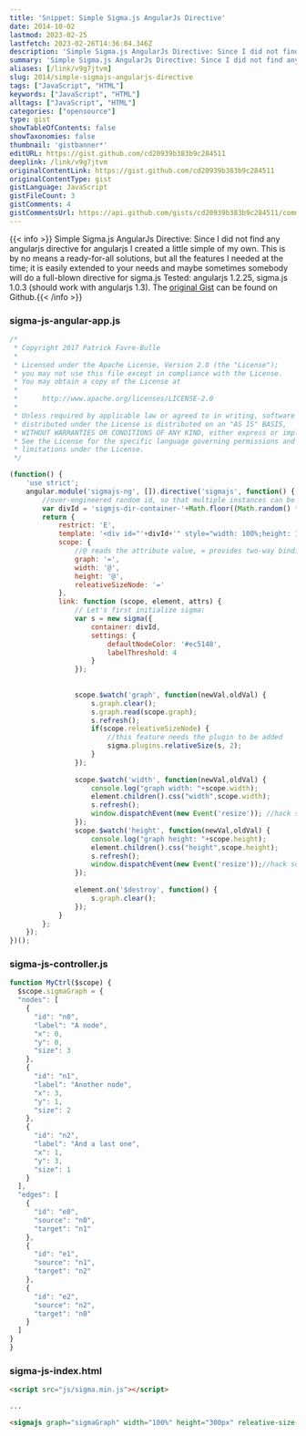 ```yaml
---
title: 'Snippet: Simple Sigma.js AngularJs Directive'
date: 2014-10-02
lastmod: 2023-02-25
lastfetch: 2023-02-26T14:36:04.346Z
description: 'Simple Sigma.js AngularJs Directive: Since I did not find any angularjs directive for angularjs I created a little simple of my own. This is by no means a ready-for-all solutions, but all the features I needed at the time; it is easily extended to your needs and maybe sometimes somebody will do a full-blown directive for sigma.js  Tested: angularjs 1.2.25, sigma.js 1.0.3 (should work with angularjs 1.3).'
summary: 'Simple Sigma.js AngularJs Directive: Since I did not find any angularjs directive for angularjs I created a little simple of my own. This is by no means a ready-for-all solutions, but all the features I needed at the time; it is easily extended to your needs and maybe sometimes somebody will do a full-blown directive for sigma.js  Tested: angularjs 1.2.25, sigma.js 1.0.3 (should work with angularjs 1.3).'
aliases: [/link/v9g7jtvm]
slug: 2014/simple-sigmajs-angularjs-directive
tags: ["JavaScript", "HTML"]
keywords: ["JavaScript", "HTML"]
alltags: ["JavaScript", "HTML"]
categories: ["opensource"]
type: gist
showTableOfContents: false
showTaxonomies: false
thumbnail: 'gistbanner*'
editURL: https://gist.github.com/cd20939b383b9c284511
deeplink: /link/v9g7jtvm
originalContentLink: https://gist.github.com/cd20939b383b9c284511
originalContentType: gist
gistLanguage: JavaScript
gistFileCount: 3
gistComments: 4
gistCommentsUrl: https://api.github.com/gists/cd20939b383b9c284511/comments
---
```


{{< info >}} Simple Sigma.js AngularJs Directive: Since I did not find any angularjs directive for angularjs I created a little simple of my own. This is by no means a ready-for-all solutions, but all the features I needed at the time; it is easily extended to your needs and maybe sometimes somebody will do a full-blown directive for sigma.js  Tested: angularjs 1.2.25, sigma.js 1.0.3 (should work with angularjs 1.3). The [original Gist](https://gist.github.com/cd20939b383b9c284511) can be found on Github.{{< /info >}}


### sigma-js-angular-app.js

```JavaScript
/*
 * Copyright 2017 Patrick Favre-Bulle
 *
 * Licensed under the Apache License, Version 2.0 (the "License");
 * you may not use this file except in compliance with the License.
 * You may obtain a copy of the License at
 *
 *      http://www.apache.org/licenses/LICENSE-2.0
 *
 * Unless required by applicable law or agreed to in writing, software
 * distributed under the License is distributed on an "AS IS" BASIS,
 * WITHOUT WARRANTIES OR CONDITIONS OF ANY KIND, either express or implied.
 * See the License for the specific language governing permissions and
 * limitations under the License.
 */

(function() {
	'use strict';
	angular.module('sigmajs-ng', []).directive('sigmajs', function() {
		//over-engineered random id, so that multiple instances can be put on a single page
		var divId = 'sigmjs-dir-container-'+Math.floor((Math.random() * 999999999999))+'-'+Math.floor((Math.random() * 999999999999))+'-'+Math.floor((Math.random() * 999999999999));
		return {
			restrict: 'E',
			template: '<div id="'+divId+'" style="width: 100%;height: 100%;"></div>',
			scope: {
				//@ reads the attribute value, = provides two-way binding, & works with functions
				graph: '=',
				width: '@',
				height: '@',
				releativeSizeNode: '='
			},
			link: function (scope, element, attrs) {
				// Let's first initialize sigma:
				var s = new sigma({
					container: divId,
					settings: {
						defaultNodeColor: '#ec5148',
						labelThreshold: 4
					}
				});
	
	
				scope.$watch('graph', function(newVal,oldVal) {
					s.graph.clear();
					s.graph.read(scope.graph);
					s.refresh();
					if(scope.releativeSizeNode) {
						//this feature needs the plugin to be added
						sigma.plugins.relativeSize(s, 2);
					}
				});
	
				scope.$watch('width', function(newVal,oldVal) {
					console.log("graph width: "+scope.width);
					element.children().css("width",scope.width);
					s.refresh();
					window.dispatchEvent(new Event('resize')); //hack so that it will be shown instantly
				});
				scope.$watch('height', function(newVal,oldVal) {
					console.log("graph height: "+scope.height);
					element.children().css("height",scope.height);
					s.refresh();
					window.dispatchEvent(new Event('resize'));//hack so that it will be shown instantly
				});
	
				element.on('$destroy', function() {
					s.graph.clear();
				});
			}
		};
	});
})();
```

### sigma-js-controller.js

```JavaScript
function MyCtrl($scope) {
  $scope.sigmaGraph = {
  "nodes": [
    {
      "id": "n0",
      "label": "A node",
      "x": 0,
      "y": 0,
      "size": 3
    },
    {
      "id": "n1",
      "label": "Another node",
      "x": 3,
      "y": 1,
      "size": 2
    },
    {
      "id": "n2",
      "label": "And a last one",
      "x": 1,
      "y": 3,
      "size": 1
    }
  ],
  "edges": [
    {
      "id": "e0",
      "source": "n0",
      "target": "n1"
    },
    {
      "id": "e1",
      "source": "n1",
      "target": "n2"
    },
    {
      "id": "e2",
      "source": "n2",
      "target": "n0"
    }
  ]
}
}
```

### sigma-js-index.html

```HTML
<script src="js/sigma.min.js"></script>

...

<sigmajs graph="sigmaGraph" width="100%" height="300px" releative-size-node="true"></sigmajs>

```

